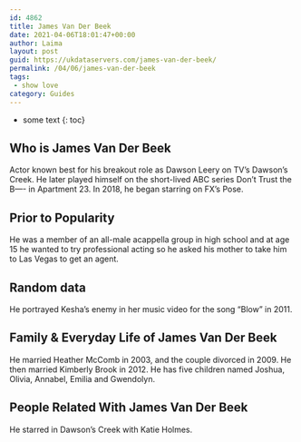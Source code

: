 ```yaml
---
id: 4862
title: James Van Der Beek
date: 2021-04-06T18:01:47+00:00
author: Laima
layout: post
guid: https://ukdataservers.com/james-van-der-beek/
permalink: /04/06/james-van-der-beek
tags:
 - show love
category: Guides
---
```


* some text
{: toc}


## Who is James Van Der Beek
                  
                  
                  
Actor known best for his breakout role as Dawson Leery on TV&#8217;s Dawson&#8217;s Creek. He later played himself on the short-lived ABC series Don&#8217;t Trust the B&#8212;- in Apartment 23. In 2018, he began starring on FX&#8217;s Pose. 
                  
              
            
              
            
                
                
                
## Prior to Popularity
                  
                  
                  
He was a member of an all-male acappella group in high school and at age 15 he wanted to try professional acting so he asked his mother to take him to Las Vegas to get an agent. 
                  
              
            
              
            
                
                
                
## Random data
                  
                  
                  
He portrayed Kesha&#8217;s enemy in her music video for the song &#8220;Blow&#8221; in 2011. 
                  
              
            
              
            
                
                
                
## Family & Everyday Life of James Van Der Beek
                  
                  
                  
He married Heather McComb in 2003, and the couple divorced in 2009. He then married Kimberly Brook in 2012. He has five children named Joshua, Olivia, Annabel, Emilia and Gwendolyn. 
                  
              
            
              
            
                
                
                
## People Related With James Van Der Beek
                  
                  
                  
He starred in Dawson&#8217;s Creek with Katie Holmes. 
                  
              
            
              
            
                
              
            
              
              
            
            
              
            
          
          
          